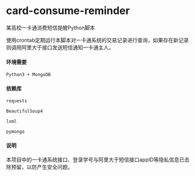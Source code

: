 # card-consume-reminder
某高校一卡通消费短信提醒Python脚本

使用crontab定期运行本脚本对一卡通系统的交易记录进行查询，如果存在新记录则调用阿里大于接口发送短信通知一卡通主人。

#### 环境需要

`Python3 + MongoDB`

#### 依赖库

`requests`

`BeautifulSoup4`

`lxml`

`pymongo`

#### 说明

本项目中的一卡通系统接口、登录学号与阿里大于短信接口appID等隐私信息已去除预留，以防产生安全问题。



